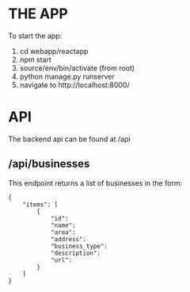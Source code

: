 # THE APP
To start the app:

1. cd webapp/reactapp
2. npm start
3. source/env/bin/activate (from root)
4. python manage.py runserver
5. navigate to http://localhost:8000/



# API
The backend api can be found at /api

## /api/businesses
This endpoint returns a list of businesses in the form:
```
{
    "items": [
        {
            "id":
            "name":
            "area":
            "address":
            "business_type":
            "description":
            "url":
        }
    ]
}
```
